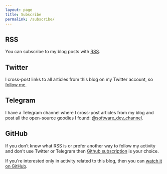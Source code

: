 ```yaml
---
layout: page
title: Subscribe
permalink: /subscribe/
---
```


## RSS

You can subscribe to my blog posts with [RSS]. 

## Twitter

I cross-post links to all articles from this blog on my Twitter account, so [follow me].

## Telegram

I have a Telegram channel where I cross-post articles from my blog and post all 
the open-source goodies I found: [@software_dev_channel].

## GitHub

If you don’t know what RSS is or prefer another way to follow my activity and don't use Twitter or 
Telegram then [Github subscription] is your choice.

If you're interested only in activity related to this blog, then you can [watch it on GitHub].

[RSS]: https://isaak.dev/feed.xml
[follow me]: https://twitter.com/likid_geimfari
[@software_dev_channel]: https://t.me/software_dev_channel
[Github subscription]: https://github.com/lk-geimfari
[watch it on GitHub]: https://github.com/lk-geimfari/lk-geimfari.github.io
